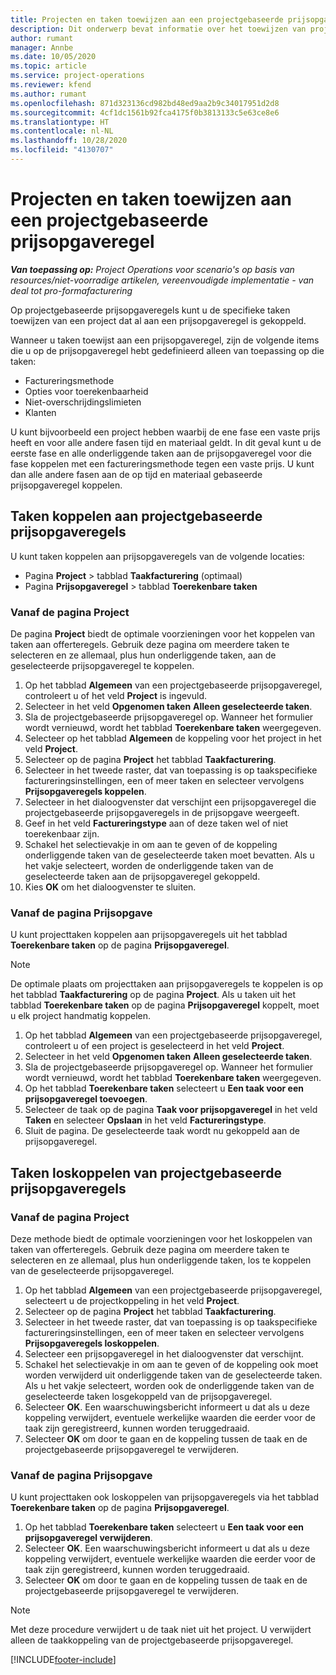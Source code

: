```yaml
---
title: Projecten en taken toewijzen aan een projectgebaseerde prijsopgaveregel
description: Dit onderwerp bevat informatie over het toewijzen van projecten en taken aan een projectgebaseerde taakregel.
author: rumant
manager: Annbe
ms.date: 10/05/2020
ms.topic: article
ms.service: project-operations
ms.reviewer: kfend
ms.author: rumant
ms.openlocfilehash: 871d323136cd982bd48ed9aa2b9c34017951d2d8
ms.sourcegitcommit: 4cf1dc1561b92fca4175f0b3813133c5e63ce8e6
ms.translationtype: HT
ms.contentlocale: nl-NL
ms.lasthandoff: 10/28/2020
ms.locfileid: "4130707"
---
```

# <a name="map-projects-and-tasks-to-a-project-based-quote-line"></a>Projecten en taken toewijzen aan een projectgebaseerde prijsopgaveregel

_**Van toepassing op:** Project Operations voor scenario's op basis van resources/niet-voorradige artikelen, vereenvoudigde implementatie - van deal tot pro-formafacturering_

Op projectgebaseerde prijsopgaveregels kunt u de specifieke taken toewijzen van een project dat al aan een prijsopgaveregel is gekoppeld.

Wanneer u taken toewijst aan een prijsopgaveregel, zijn de volgende items die u op de prijsopgaveregel hebt gedefinieerd alleen van toepassing op die taken:

- Factureringsmethode
- Opties voor toerekenbaarheid
- Niet-overschrijdingslimieten
- Klanten

U kunt bijvoorbeeld een project hebben waarbij de ene fase een vaste prijs heeft en voor alle andere fasen tijd en materiaal geldt. In dit geval kunt u de eerste fase en alle onderliggende taken aan de prijsopgaveregel voor die fase koppelen met een factureringsmethode tegen een vaste prijs. U kunt dan alle andere fasen aan de op tijd en materiaal gebaseerde prijsopgaveregel koppelen.

## <a name="associate-tasks-to-project-based-quote-lines"></a>Taken koppelen aan projectgebaseerde prijsopgaveregels

U kunt taken koppelen aan prijsopgaveregels van de volgende locaties:

- Pagina **Project** > tabblad **Taakfacturering** (optimaal)
- Pagina **Prijsopgaveregel** > tabblad **Toerekenbare taken** 

### <a name="from-the-project-page"></a>Vanaf de pagina Project

De pagina **Project** biedt de optimale voorzieningen voor het koppelen van taken aan offerteregels. Gebruik deze pagina om meerdere taken te selecteren en ze allemaal, plus hun onderliggende taken, aan de geselecteerde prijsopgaveregel te koppelen.

1. Op het tabblad **Algemeen** van een projectgebaseerde prijsopgaveregel, controleert u of het veld **Project** is ingevuld.
2. Selecteer in het veld **Opgenomen taken** **Alleen geselecteerde taken**.
3. Sla de projectgebaseerde prijsopgaveregel op. Wanneer het formulier wordt vernieuwd, wordt het tabblad **Toerekenbare taken** weergegeven.
4. Selecteer op het tabblad **Algemeen** de koppeling voor het project in het veld **Project**.
5. Selecteer op de pagina **Project** het tabblad **Taakfacturering**.
6. Selecteer in het tweede raster, dat van toepassing is op taakspecifieke factureringsinstellingen, een of meer taken en selecteer vervolgens **Prijsopgaveregels koppelen**.
7. Selecteer in het dialoogvenster dat verschijnt een prijsopgaveregel die projectgebaseerde prijsopgaveregels in de prijsopgave weergeeft.
8. Geef in het veld **Factureringstype** aan of deze taken wel of niet toerekenbaar zijn.
9. Schakel het selectievakje in om aan te geven of de koppeling onderliggende taken van de geselecteerde taken moet bevatten. Als u het vakje selecteert, worden de onderliggende taken van de geselecteerde taken aan de prijsopgaveregel gekoppeld.
10. Kies **OK** om het dialoogvenster te sluiten.

### <a name="from-the-quote-line-page"></a>Vanaf de pagina Prijsopgave

U kunt projecttaken koppelen aan prijsopgaveregels uit het tabblad **Toerekenbare taken** op de pagina **Prijsopgaveregel**.

>[!NOTE]
>De optimale plaats om projecttaken aan prijsopgaveregels te koppelen is op het tabblad **Taakfacturering** op de pagina **Project**. Als u taken uit het tabblad **Toerekenbare taken** op de pagina **Prijsopgaveregel** koppelt, moet u elk project handmatig koppelen.

1. Op het tabblad **Algemeen** van een projectgebaseerde prijsopgaveregel, controleert u of een project is geselecteerd in het veld **Project**.
2. Selecteer in het veld **Opgenomen taken** **Alleen geselecteerde taken**.
3. Sla de projectgebaseerde prijsopgaveregel op. Wanneer het formulier wordt vernieuwd, wordt het tabblad **Toerekenbare taken** weergegeven.
4. Op het tabblad **Toerekenbare taken** selecteert u **Een taak voor een prijsopgaveregel toevoegen**.
5. Selecteer de taak op de pagina **Taak voor prijsopgaveregel** in het veld **Taken** en selecteer **Opslaan** in het veld **Factureringstype**. 
6. Sluit de pagina. De geselecteerde taak wordt nu gekoppeld aan de prijsopgaveregel.

## <a name="disassociate-tasks-from-projectbased-quote-lines"></a>Taken loskoppelen van projectgebaseerde prijsopgaveregels

### <a name="from-the-project-page"></a>Vanaf de pagina Project

Deze methode biedt de optimale voorzieningen voor het loskoppelen van taken van offerteregels. Gebruik deze pagina om meerdere taken te selecteren en ze allemaal, plus hun onderliggende taken, los te koppelen van de geselecteerde prijsopgaveregel.

1. Op het tabblad **Algemeen** van een projectgebaseerde prijsopgaveregel, selecteert u de projectkoppeling in het veld **Project**.
2. Selecteer op de pagina **Project** het tabblad **Taakfacturering**.
3. Selecteer in het tweede raster, dat van toepassing is op taakspecifieke factureringsinstellingen, een of meer taken en selecteer vervolgens **Prijsopgaveregels loskoppelen**.
4. Selecteer een prijsopgaveregel in het dialoogvenster dat verschijnt.
5. Schakel het selectievakje in om aan te geven of de koppeling ook moet worden verwijderd uit onderliggende taken van de geselecteerde taken. Als u het vakje selecteert, worden ook de onderliggende taken van de geselecteerde taken losgekoppeld van de prijsopgaveregel.
6. Selecteer **OK**. Een waarschuwingsbericht informeert u dat als u deze koppeling verwijdert, eventuele werkelijke waarden die eerder voor de taak zijn geregistreerd, kunnen worden teruggedraaid. 
7. Selecteer **OK** om door te gaan en de koppeling tussen de taak en de projectgebaseerde prijsopgaveregel te verwijderen.

### <a name="from-the-quote-line-page"></a>Vanaf de pagina Prijsopgave

U kunt projecttaken ook loskoppelen van prijsopgaveregels via het tabblad **Toerekenbare taken** op de pagina **Prijsopgaveregel**.

1. Op het tabblad **Toerekenbare taken** selecteert u **Een taak voor een prijsopgaveregel verwijderen**.
2. Selecteer **OK**. Een waarschuwingsbericht informeert u dat als u deze koppeling verwijdert, eventuele werkelijke waarden die eerder voor de taak zijn geregistreerd, kunnen worden teruggedraaid. 
3. Selecteer **OK** om door te gaan en de koppeling tussen de taak en de projectgebaseerde prijsopgaveregel te verwijderen.

>[!NOTE]
> Met deze procedure verwijdert u de taak niet uit het project. U verwijdert alleen de taakkoppeling van de projectgebaseerde prijsopgaveregel.


[!INCLUDE[footer-include](../../includes/footer-banner.md)]
